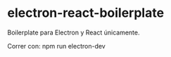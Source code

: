 # electron-react-boilerplate
Boilerplate para Electron y React únicamente.

Correr con:
npm run electron-dev
